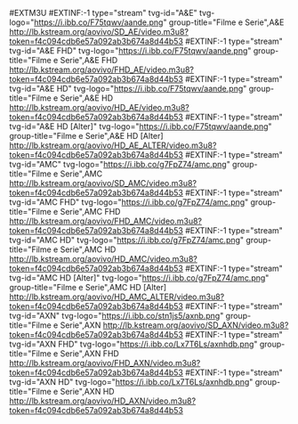 #EXTM3U
#EXTINF:-1 type="stream" tvg-id="A&E" tvg-logo="https://i.ibb.co/F75tqwv/aande.png" group-title="Filme e Serie",A&E
http://lb.kstream.org/aovivo/SD_AE/video.m3u8?token=f4c094cdb6e57a092ab3b674a8d44b53
#EXTINF:-1 type="stream" tvg-id="A&E FHD" tvg-logo="https://i.ibb.co/F75tqwv/aande.png" group-title="Filme e Serie",A&E FHD
http://lb.kstream.org/aovivo/FHD_AE/video.m3u8?token=f4c094cdb6e57a092ab3b674a8d44b53
#EXTINF:-1 type="stream" tvg-id="A&E HD" tvg-logo="https://i.ibb.co/F75tqwv/aande.png" group-title="Filme e Serie",A&E HD
http://lb.kstream.org/aovivo/HD_AE/video.m3u8?token=f4c094cdb6e57a092ab3b674a8d44b53
#EXTINF:-1 type="stream" tvg-id="A&E HD [Alter]" tvg-logo="https://i.ibb.co/F75tqwv/aande.png" group-title="Filme e Serie",A&E HD [Alter]
http://lb.kstream.org/aovivo/HD_AE_ALTER/video.m3u8?token=f4c094cdb6e57a092ab3b674a8d44b53
#EXTINF:-1 type="stream" tvg-id="AMC" tvg-logo="https://i.ibb.co/g7FpZ74/amc.png" group-title="Filme e Serie",AMC
http://lb.kstream.org/aovivo/SD_AMC/video.m3u8?token=f4c094cdb6e57a092ab3b674a8d44b53
#EXTINF:-1 type="stream" tvg-id="AMC FHD" tvg-logo="https://i.ibb.co/g7FpZ74/amc.png" group-title="Filme e Serie",AMC FHD
http://lb.kstream.org/aovivo/FHD_AMC/video.m3u8?token=f4c094cdb6e57a092ab3b674a8d44b53
#EXTINF:-1 type="stream" tvg-id="AMC HD" tvg-logo="https://i.ibb.co/g7FpZ74/amc.png" group-title="Filme e Serie",AMC HD
http://lb.kstream.org/aovivo/HD_AMC/video.m3u8?token=f4c094cdb6e57a092ab3b674a8d44b53
#EXTINF:-1 type="stream" tvg-id="AMC HD [Alter]" tvg-logo="https://i.ibb.co/g7FpZ74/amc.png" group-title="Filme e Serie",AMC HD [Alter]
http://lb.kstream.org/aovivo/HD_AMC_ALTER/video.m3u8?token=f4c094cdb6e57a092ab3b674a8d44b53
#EXTINF:-1 type="stream" tvg-id="AXN" tvg-logo="https://i.ibb.co/stn1js5/axnb.png" group-title="Filme e Serie",AXN
http://lb.kstream.org/aovivo/SD_AXN/video.m3u8?token=f4c094cdb6e57a092ab3b674a8d44b53
#EXTINF:-1 type="stream" tvg-id="AXN FHD" tvg-logo="https://i.ibb.co/Lx7T6Ls/axnhdb.png" group-title="Filme e Serie",AXN FHD
http://lb.kstream.org/aovivo/FHD_AXN/video.m3u8?token=f4c094cdb6e57a092ab3b674a8d44b53
#EXTINF:-1 type="stream" tvg-id="AXN HD" tvg-logo="https://i.ibb.co/Lx7T6Ls/axnhdb.png" group-title="Filme e Serie",AXN HD
http://lb.kstream.org/aovivo/HD_AXN/video.m3u8?token=f4c094cdb6e57a092ab3b674a8d44b53
